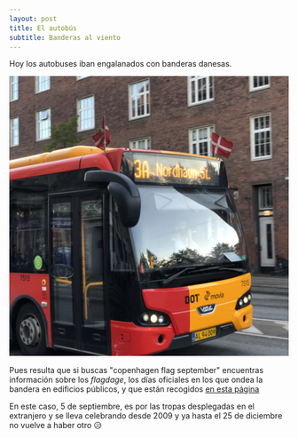 ```yaml
---
layout: post
title: El autobús
subtitle: Banderas al viento 
---
```

Hoy los autobuses iban engalanados con banderas danesas.

![Lo mismo 'engalanados' es exagerar un poco](/img/0014.JPG)

Pues resulta que si buscas "copenhagen flag september" encuentras información sobre los _flagdage_, los días oficiales en los que ondea la bandera en edificios públicos, y que están recogidos [en esta página](http://www.justitsministeriet.dk/arbejdsomrader/flagning/flagdage) 

En este caso, 5 de septiembre, es por las tropas desplegadas en el extranjero y se lleva celebrando desde 2009 y ya hasta el 25 de diciembre no vuelve a haber otro 😥